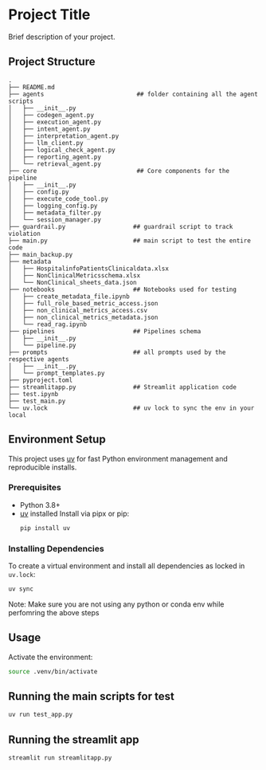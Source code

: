 # Project Title

Brief description of your project.

## Project Structure

```
.
├── README.md
├── agents                          ## folder containing all the agent scripts
│   ├── __init__.py
│   ├── codegen_agent.py
│   ├── execution_agent.py
│   ├── intent_agent.py
│   ├── interpretation_agent.py
│   ├── llm_client.py
│   ├── logical_check_agent.py
│   ├── reporting_agent.py
│   └── retrieval_agent.py
├── core                            ## Core components for the pipeline
│   ├── __init__.py
│   ├── config.py
│   ├── execute_code_tool.py
│   ├── logging_config.py
│   ├── metadata_filter.py
│   └── session_manager.py
├── guardrail.py                   ## guardrail script to track violation
├── main.py                        ## main script to test the entire code
├── main_backup.py
├── metadata
│   ├── HospitalinfoPatientsClinicaldata.xlsx
│   ├── NonClinicalMetricsschema.xlsx
│   └── NonClinical_sheets_data.json
├── notebooks                      ## Notebooks used for testing
│   ├── create_metadata_file.ipynb
│   ├── full_role_based_metric_access.json
│   ├── non_clinical_metrics_access.csv
│   ├── non_clinical_metrics_metadata.json
│   └── read_rag.ipynb
├── pipelines                      ## Pipelines schema
│   ├── __init__.py
│   └── pipeline.py
├── prompts                        ## all prompts used by the respective agents
│   ├── __init__.py
│   └── prompt_templates.py
├── pyproject.toml
├── streamlitapp.py                ## Streamlit application code
├── test.ipynb
├── test_main.py
└── uv.lock                        ## uv lock to sync the env in your local
```

## Environment Setup

This project uses [uv](https://github.com/astral-sh/uv) for fast Python environment management and reproducible installs.

### Prerequisites

- Python 3.8+
- [uv](https://github.com/astral-sh/uv) installed
  Install via pipx or pip:
  ```bash
  pip install uv
  ```

### Installing Dependencies

To create a virtual environment and install all dependencies as locked in `uv.lock`:

```bash
uv sync
```
Note: Make sure you are not using any python or conda env while perfomring the above steps

## Usage

Activate the environment:

```bash
source .venv/bin/activate
```

## Running the main scripts for test

```bash
uv run test_app.py
```

## Running the streamlit app

```bash
streamlit run streamlitapp.py
```